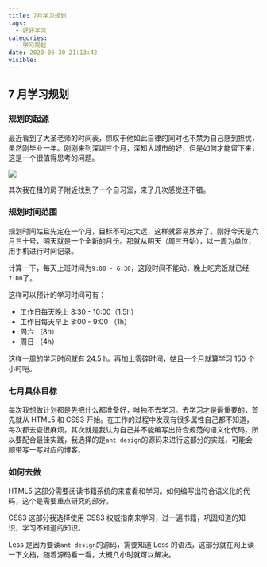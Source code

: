 ```yaml
---
title: 7月学习规划
tags:
  - 好好学习
categories:
  - 学习规划
date: 2020-06-30 21:13:42
visible:
---
```



## 7 月学习规划

### 规划的起源

最近看到了大圣老师的时间表，惊叹于他如此自律的同时也不禁为自己感到担忧，虽然刚毕业一年。刚刚来到深圳三个月，深知大城市的好，但是如何才能留下来，这是一个很值得思考的问题。

![](111.jpg)

其次我在租的房子附近找到了一个自习室，来了几次感觉还不错。

### 规划时间范围

规划时间姑且先定在一个月，目标不可定太远，这样就容易放弃了。刚好今天是六月三十号，明天就是一个全新的月份。那就从明天（周三开始），以一周为单位，用手机进行时间记录。

计算一下，每天上班时间为`9:00 - 6:30`，这段时间不能动，晚上吃完饭就已经`7:00`了。

这样可以预计的学习时间可有：

- 工作日每天晚上 8:30 - 10:00（1.5h）
- 工作日每天早上 8:00 - 9:00 （1h）
- 周六 （8h）
- 周日 （4h）

这样一周的学习时间就有 24.5 h。再加上零碎时间，姑且一个月就算学习 150 个小时吧。

### 七月具体目标

每次我想做计划都是先把什么都准备好，唯独不去学习。去学习才是最重要的，首先就从 HTML5 和 CSS3 开始。在工作的过程中发现有很多属性自己都不知道，每次都去查很麻烦，其次就是我认为自己并不能编写出符合规范的语义化代码，所以要配合最佳实践，我选择的是`ant design`的源码来进行这部分的实践，可能会顺带写一写对应的博客。

### 如何去做

HTML5 这部分需要阅读书籍系统的来查看和学习。如何编写出符合语义化的代码，这个是需要重点研究的部分。

CSS3 这部分我选择使用 CSS3 权威指南来学习，过一遍书籍，巩固知道的知识，学习不知道的知识。

Less 是因为要读`ant design`的源码，需要知道 Less 的语法，这部分就在网上读一下文档，随着源码看一看，大概八小时就可以解决。


